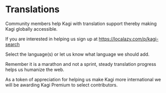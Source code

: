 # Translations

Community members help Kagi with translation support thereby making Kagi globally accessible. 

If you are interested in helping us sign up at https://localazy.com/p/kagi-search

Select the language(s) or let us know what language we should add.

Remember it is a marathon and not a sprint, steady translation progress helps us humanize the web. 

As a token of appreciation for helping us make Kagi more international we will be awarding Kagi Premium to select contributors. 